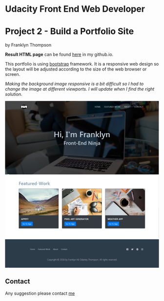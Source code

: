 # Udacity Front End Web Developer
# Project 2 - Build a Portfolio Site

by Franklyn Thompson

**Result HTML page** can be found [here](https://frankistone28.github.io/udacity-portfolio/) in my github.io.

This portfolio is using [bootstrap](http://getbootstrap.com/) framework. It is a responsive web design so the layout will be adjusted according to the size of the web browser or screen. 

*Making the background image responsive is a bit difficult so I had to change the image at different viewports. I will update when I find the right solution.*

![image](/img/home.PNG)
![image](/img/featured-work.PNG)
![image](/img/footer.PNG)


## Contact
Any suggestion please contact [me](https://github.com/frankistone28)
